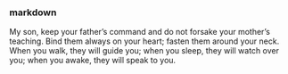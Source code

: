 ### markdown
My son, keep your father’s command and do not forsake your mother’s teaching.
Bind them always on your heart; fasten them around your neck. 
When you walk, they will guide you;
when you sleep, they will watch over you;
when you awake, they will speak to you.
